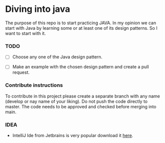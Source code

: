 # Diving into java

The purpose of this repo is to start practicing JAVA. In my opinion we can start with Java by learning some or at least one of its design patterns. So I want to start with it.

### TODO

- [ ] Choose any one of the Java design pattern.
- [ ] Make an example with the chosen design pattern and create a pull request.


### Contribute instructions

To contribute in this project please create a separate branch with any name (develop or nay name of your liking).
Do not push the code directly to master. The code needs to be approved and checked before merging into main.

### IDEA

- IntelliJ Ide from Jetbrains is very popular download it [here](https://www.jetbrains.com/idea/download/#section=mac).